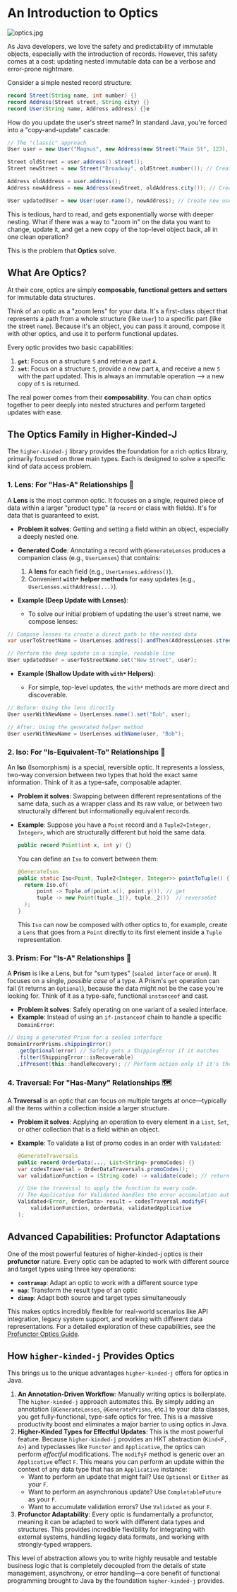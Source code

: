 # An Introduction to Optics

![optics.jpg](../images/optics.jpg)

As Java developers, we love the safety and predictability of immutable objects, especially with the introduction of records. However, this safety comes at a cost: updating nested immutable data can be a verbose and error-prone nightmare.

Consider a simple nested record structure:

```java
record Street(String name, int number) {}
record Address(Street street, String city) {}
record User(String name, Address address) {}e
```

How do you update the user's street name? In standard Java, you're forced into a "copy-and-update" cascade:

```java
// The "classic" approach
User user = new User("Magnus", new Address(new Street("Main St", 123), "London"));

Street oldStreet = user.address().street();
Street newStreet = new Street("Broadway", oldStreet.number()); // Create new street

Address oldAddress = user.address();
Address newAddress = new Address(newStreet, oldAddress.city()); // Create new address

User updatedUser = new User(user.name(), newAddress); // Create new user
```

This is tedious, hard to read, and gets exponentially worse with deeper nesting. What if there was a way to "zoom in" on the data you want to change, update it, and get a new copy of the top-level object back, all in one clean operation?

This is the problem that **Optics** solve.

## What Are Optics?

At their core, optics are simply **composable, functional getters and setters** for immutable data structures.

Think of an optic as a "zoom lens" for your data. It's a first-class object that represents a path from a whole structure (like `User`) to a specific part (like the street `name`). Because it's an object, you can pass it around, compose it with other optics, and use it to perform functional updates.

Every optic provides two basic capabilities:

1. **`get`**: Focus on a structure `S` and retrieve a part `A`.
2. **`set`**: Focus on a structure `S`, provide a new part `A`, and receive a new `S` with the part updated. This is always an immutable operation —> a new copy of `S` is returned.

The real power comes from their **composability**. You can chain optics together to peer deeply into nested structures and perform targeted updates with ease.

## The Optics Family in Higher-Kinded-J

The `higher-kinded-j` library provides the foundation for a rich optics library, primarily focused on three main types. Each is designed to solve a specific kind of data access problem.

### 1. Lens: For "Has-A" Relationships 🔎

A **Lens** is the most common optic. It focuses on a single, required piece of data within a larger "product type" (a `record` or class with fields). It's for data that is guaranteed to exist.

* **Problem it solves**: Getting and setting a field within an object, especially a deeply nested one.
* **Generated Code**: Annotating a record with `@GenerateLenses` produces a companion class (e.g., `UserLenses`) that contains:

  1. A **lens** for each field (e.g., `UserLenses.address()`).
  2. Convenient **`with*` helper methods** for easy updates (e.g., `UserLenses.withAddress(...)`).
* **Example (Deep Update with Lenses)**:

  * To solve our initial problem of updating the user's street name, we compose lenses:

```java
// Compose lenses to create a direct path to the nested data
var userToStreetName = UserLenses.address().andThen(AddressLenses.street()).andThen(StreetLenses.name());

// Perform the deep update in a single, readable line
User updatedUser = userToStreetName.set("New Street", user);

```

* **Example (Shallow Update with `with*` Helpers)**:

  * For simple, top-level updates, the `with*` methods are more direct and discoverable.

```java
// Before: Using the lens directly
User userWithNewName = UserLenses.name().set("Bob", user);

// After: Using the generated helper method
User userWithNewName = UserLenses.withName(user, "Bob");
```

### 2. Iso: For "Is-Equivalent-To" Relationships 🔄

An **Iso** (Isomorphism) is a special, reversible optic. It represents a lossless, two-way conversion between two types that hold the exact same information. Think of it as a type-safe, composable adapter.

* **Problem it solves**: Swapping between different representations of the same data, such as a wrapper class and its raw value, or between two structurally different but informationally equivalent records.
* **Example**: Suppose you have a `Point` record and a `Tuple2<Integer, Integer>`, which are structurally different but hold the same data.

  ```java
  public record Point(int x, int y) {}
  ```

  You can define an `Iso` to convert between them:

  ```java
  @GenerateIsos
  public static Iso<Point, Tuple2<Integer, Integer>> pointToTuple() {
    return Iso.of(
        point -> Tuple.of(point.x(), point.y()), // get
        tuple -> new Point(tuple._1(), tuple._2())  // reverseGet
    );
  }
  ```

  This `Iso` can now be composed with other optics to, for example, create a `Lens` that goes from a `Point` directly to its first element inside a `Tuple` representation.

### 3. Prism: For "Is-A" Relationships 🔬

A **Prism** is like a Lens, but for "sum types" (`sealed interface` or `enum`). It focuses on a single, *possible case* of a type. A Prism's `get` operation can fail (it returns an `Optional`), because the data might not be the case you're looking for. Think of it as a type-safe, functional `instanceof` and cast.

* **Problem it solves**: Safely operating on one variant of a sealed interface.
* **Example**: Instead of using an `if-instanceof` chain to handle a specific `DomainError`:

```java
// Using a generated Prism for a sealed interface
DomainErrorPrisms.shippingError()
   .getOptional(error) // Safely gets a ShippingError if it matches
   .filter(ShippingError::isRecoverable)
   .ifPresent(this::handleRecovery); // Perform action only if it's the right type
```

### 4. Traversal: For "Has-Many" Relationships 🗺️

A **Traversal** is an optic that can focus on multiple targets at once—typically all the items within a collection inside a larger structure.

* **Problem it solves**: Applying an operation to every element in a `List`, `Set`, or other collection that is a field within an object.
* **Example**: To validate a list of promo codes in an order with `Validated`:

  ```java
  @GenerateTraversals
  public record OrderData(..., List<String> promoCodes) {}
  var codesTraversal = OrderDataTraversals.promoCodes();
  var validationFunction = (String code) -> validate(code); // returns Validated<Error, Code>

  // Use the traversal to apply the function to every code.
  // The Applicative for Validated handles the error accumulation automatically.
  Validated<Error, OrderData> result = codesTraversal.modifyF(
      validationFunction, orderData, validatedApplicative
  );
  ```

## Advanced Capabilities: Profunctor Adaptations

One of the most powerful features of higher-kinded-j optics is their **profunctor** nature. Every optic can be adapted to work with different source and target types using three key operations:

* **`contramap`**: Adapt an optic to work with a different source type
* **`map`**: Transform the result type of an optic
* **`dimap`**: Adapt both source and target types simultaneously

This makes optics incredibly flexible for real-world scenarios like API integration, legacy system support, and working with different data representations. For a detailed exploration of these capabilities, see the [Profunctor Optics Guide](profunctor_optics.md).

## How `higher-kinded-j` Provides Optics

This brings us to the unique advantages `higher-kinded-j` offers for optics in Java.

1. **An Annotation-Driven Workflow**: Manually writing optics is boilerplate. The `higher-kinded-j` approach automates this. By simply adding an annotation (`@GenerateLenses`, `@GeneratePrisms`, etc.) to your data classes, you get fully-functional, type-safe optics for free. This is a massive productivity boost and eliminates a major barrier to using optics in Java.
2. **Higher-Kinded Types for Effectful Updates**: This is the most powerful feature. Because `higher-kinded-j` provides an HKT abstraction (`Kind<F, A>`) and typeclasses like `Functor` and `Applicative`, the optics can perform *effectful* modifications. The `modifyF` method is generic over an `Applicative` effect `F`. This means you can perform an update within the context of any data type that has an `Applicative` instance:
   * Want to perform an update that might fail? Use `Optional` or `Either` as your `F`.
   * Want to perform an asynchronous update? Use `CompletableFuture` as your `F`.
   * Want to accumulate validation errors? Use `Validated` as your `F`.
3. **Profunctor Adaptability**: Every optic is fundamentally a profunctor, meaning it can be adapted to work with different data types and structures. This provides incredible flexibility for integrating with external systems, handling legacy data formats, and working with strongly-typed wrappers.

This level of abstraction allows you to write highly reusable and testable business logic that is completely decoupled from the details of state management, asynchrony, or error handling—a core benefit of functional programming brought to Java by the foundation `higher-kinded-j` provides.
